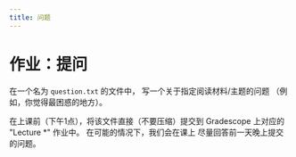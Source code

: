 ```yaml
---
title: 问题
---
```


# 作业：提问

在一个名为 `question.txt` 的文件中，
写一个关于指定阅读材料/主题的问题
（例如，你觉得最困惑的地方）。

在上课前（下午1点），将该文件直接（不要压缩）提交到
Gradescope 上对应的 "Lecture *" 作业中。
在可能的情况下，我们会在课上
尽量回答前一天晚上提交的问题。
